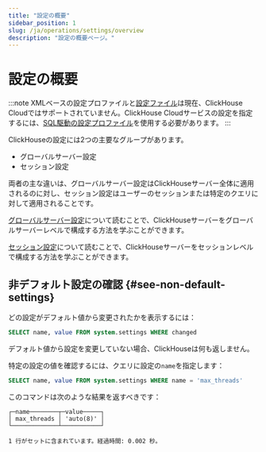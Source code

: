 ```yaml
---
title: "設定の概要"
sidebar_position: 1
slug: /ja/operations/settings/overview
description: "設定の概要ページ。"
---
```


# 設定の概要

:::note
XMLベースの設定プロファイルと[設定ファイル](/operations/configuration-files)は現在、ClickHouse Cloudではサポートされていません。ClickHouse Cloudサービスの設定を指定するには、[SQL駆動の設定プロファイル](/ja/operations/access-rights#settings-profiles-management)を使用する必要があります。
:::

ClickHouseの設定には2つの主要なグループがあります。

- グローバルサーバー設定
- セッション設定

両者の主な違いは、グローバルサーバー設定はClickHouseサーバー全体に適用されるのに対し、セッション設定はユーザーのセッションまたは特定のクエリに対して適用されることです。

[グローバルサーバー設定](/operations/server-configuration-parameters/settings.md)について読むことで、ClickHouseサーバーをグローバルサーバーレベルで構成する方法を学ぶことができます。

[セッション設定](/operations/settings/settings-query-level.md)について読むことで、ClickHouseサーバーをセッションレベルで構成する方法を学ぶことができます。

## 非デフォルト設定の確認 {#see-non-default-settings}

どの設定がデフォルト値から変更されたかを表示するには：

```sql
SELECT name, value FROM system.settings WHERE changed
```

デフォルト値から設定を変更していない場合、ClickHouseは何も返しません。

特定の設定の値を確認するには、クエリに設定の`name`を指定します：

```sql
SELECT name, value FROM system.settings WHERE name = 'max_threads'
```

このコマンドは次のような結果を返すべきです：

```response
┌─name────────┬─value─────┐
│ max_threads │ 'auto(8)' │
└─────────────┴───────────┘

1 行がセットに含まれています。経過時間: 0.002 秒。
```
